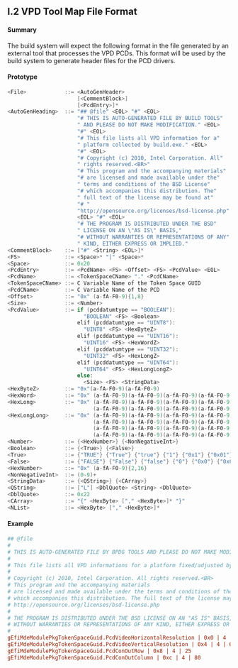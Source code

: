 <!--- @file
  I.2 VPD Tool Map File Format

  Copyright (c) 2008-2017, Intel Corporation. All rights reserved.<BR>

  Redistribution and use in source (original document form) and 'compiled'
  forms (converted to PDF, epub, HTML and other formats) with or without
  modification, are permitted provided that the following conditions are met:

  1) Redistributions of source code (original document form) must retain the
     above copyright notice, this list of conditions and the following
     disclaimer as the first lines of this file unmodified.

  2) Redistributions in compiled form (transformed to other DTDs, converted to
     PDF, epub, HTML and other formats) must reproduce the above copyright
     notice, this list of conditions and the following disclaimer in the
     documentation and/or other materials provided with the distribution.

  THIS DOCUMENTATION IS PROVIDED BY TIANOCORE PROJECT "AS IS" AND ANY EXPRESS OR
  IMPLIED WARRANTIES, INCLUDING, BUT NOT LIMITED TO, THE IMPLIED WARRANTIES OF
  MERCHANTABILITY AND FITNESS FOR A PARTICULAR PURPOSE ARE DISCLAIMED. IN NO
  EVENT SHALL TIANOCORE PROJECT  BE LIABLE FOR ANY DIRECT, INDIRECT, INCIDENTAL,
  SPECIAL, EXEMPLARY, OR CONSEQUENTIAL DAMAGES (INCLUDING, BUT NOT LIMITED TO,
  PROCUREMENT OF SUBSTITUTE GOODS OR SERVICES; LOSS OF USE, DATA, OR PROFITS;
  OR BUSINESS INTERRUPTION) HOWEVER CAUSED AND ON ANY THEORY OF LIABILITY,
  WHETHER IN CONTRACT, STRICT LIABILITY, OR TORT (INCLUDING NEGLIGENCE OR
  OTHERWISE) ARISING IN ANY WAY OUT OF THE USE OF THIS DOCUMENTATION, EVEN IF
  ADVISED OF THE POSSIBILITY OF SUCH DAMAGE.

-->

## I.2 VPD Tool Map File Format

#### Summary

The build system will expect the following format in the file generated by an
external tool that processes the VPD PCDs. This format will be used by the
build system to generate header files for the PCD drivers.

#### Prototype

```c
<File>            ::= <AutoGenHeader>
                      [<CommentBlock>]
                      [<PcdEntry>]*
<AutoGenHeading>  ::= "## @file" <EOL> "#" <EOL>
                      "# THIS IS AUTO-GENERATED FILE BY BUILD TOOLS"
                      " AND PLEASE DO NOT MAKE MODIFICATION." <EOL>
                      "#" <EOL>
                      "# This file lists all VPD information for a"
                      " platform collected by build.exe." <EOL>
                      "#" <EOL>
                      "# Copyright (c) 2010, Intel Corporation. All"
                      " rights reserved.<BR>"
                      "# This program and the accompanying materials"
                      "# are licensed and made available under the"
                      " terms and conditions of the BSD License"
                      "# which accompanies this distribution. The"
                      " full text of the license may be found at"
                      "# "
                      "http://opensource.org/licenses/bsd-license.php"
                      <EOL> "#" <EOL>
                      "# THE PROGRAM IS DISTRIBUTED UNDER THE BSD"
                      " LICENSE ON AN \"AS IS\" BASIS,"
                      "# WITHOUT WARRANTIES OR REPRESENTATIONS OF ANY"
                      " KIND, EITHER EXPRESS OR IMPLIED."
<CommentBlock>    ::= ["#" <String> <EOL>]*
<FS>              ::= <Space>* "|" <Space>*
<Space>           ::= 0x20
<PcdEntry>        ::= <PcdName> <FS> <Offset> <FS> <PcdValue> <EOL>
<PcdName>         ::= <TokenSpaceCName> "." <PcdCName>
<TokenSpaceCName> ::= C Variable Name of the Token Space GUID
<PcdCName>        ::= C Variable Name of the PCD
<Offset>          ::= "0x" (a-fA-F0-9){1,8}
<Size>            ::= <Number>
<PcdValue>        ::= if (pcddatumtype == "BOOLEAN"):
                        "BOOLEAN" <FS> <Boolean>
                      elif (pcddatumtype == "UINT8"):
                        "UINT8" <FS> <HexByteZ>
                      elif (pcddatumtype == "UINT16"):
                        "UINT16" <FS> <HexWordZ>
                      elif (pcddatumtype == "UINT32"):
                        "UINT32" <FS> <HexLongZ>
                      elif (pcddatumtype == "UINT64"):
                        "UINT64" <FS> <HexLongLongZ>
                      else:
                        <Size> <FS> <StringData>
<HexByteZ>        ::= "0x"(a-fA-F0-9)(a-fA-F0-9)
<HexWord>         ::= "0x" (a-fA-F0-9)(a-fA-F0-9)(a-fA-F0-9)(a-fA-F0-9)
<HexLong>         ::= "0x" (a-fA-F0-9)(a-fA-F0-9)(a-fA-F0-9)(a-fA-F0-9)
                           (a-fA-F0-9)(a-fA-F0-9)(a-fA-F0-9)(a-fA-F0-9)
<HexLongLong>     ::= "0x" (a-fA-F0-9)(a-fA-F0-9)(a-fA-F0-9)(a-fA-F0-9)
                           (a-fA-F0-9)(a-fA-F0-9)(a-fA-F0-9)(a-fA-F0-9)
                           (a-fA-F0-9)(a-fA-F0-9)(a-fA-F0-9)(a-fA-F0-9)
                           (a-fA-F0-9)(a-fA-F0-9)(a-fA-F0-9)(a-fA-F0-9)
<Number>          ::= {<HexNumber>} {<NonNegativeInt>}
<Boolean>         ::= {<True>} {<False>}
<True>            ::= {"TRUE"} {"True"} {"true"} {"1"} {"0x1"} {"0x01"}
<False>           ::= {"FALSE"} {"False"} {"false"} {"0"} {"0x0"} {"0x00"}
<HexNumber>       ::= "0x" (a-fA-F0-9){2,16}
<NonNegativeInt>  ::= (0-9)+
<StringData>      ::= {<QString>} {<CArray>}
<QString>         ::= ["L"] <DblQuote> <String> <DblQuote>
<DblQuote>        ::= 0x22
<CArray>          ::= "{" <HexByte> ["," <HexByte>]* "}"
<NList>           ::= <HexByte> ["," <HexByte>]*
```

#### Example

```ini
## @file
#
# THIS IS AUTO-GENERATED FILE BY BPDG TOOLS AND PLEASE DO NOT MAKE MODIFICATION.
#
# This file lists all VPD informations for a platform fixed/adjusted by BPDG tool.
#
# Copyright (c) 2010, Intel Corporation. All rights reserved.<BR>
# This program and the accompanying materials
# are licensed and made available under the terms and conditions of the BSD License
# which accompanies this distribution. The full text of the license may be found at
# http://opensource.org/licenses/bsd-license.php
#
# THE PROGRAM IS DISTRIBUTED UNDER THE BSD LICENSE ON AN "AS IS" BASIS,
# WITHOUT WARRANTIES OR REPRESENTATIONS OF ANY KIND, EITHER EXPRESS OR IMPLIED.
#
gEfiMdeModulePkgTokenSpaceGuid.PcdVideoHorizontalResolution | 0x0 | 4 | 800
gEfiMdeModulePkgTokenSpaceGuid.PcdVideoVerticalResolution | 0x4 | 4 | 600
gEfiMdeModulePkgTokenSpaceGuid.PcdConOutRow | 0x8 | 4 | 25
gEfiMdeModulePkgTokenSpaceGuid.PcdConOutColumn | 0xc | 4 | 80
```
